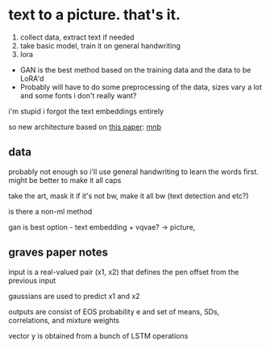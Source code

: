 # text to a picture. that's it.
1. collect data, extract text if needed
2. take basic model, train it on general handwriting
3. lora 

* GAN is the best method based on the training data and the data to be LoRA'd
* Probably will have to do some preprocessing of the data, sizes vary a lot and some fonts i don't really want?

i'm stupid i forgot the text embeddings entirely

so new architecture based on [this paper](https://arxiv.org/pdf/2011.06704):
[mnb](src/mobilenetbased.png)

## data
probably not enough so i'll use general handwriting to learn the words first. might be better to make it all caps

take the art, mask it if it's not bw, make it all bw (text detection and etc?)

is there a non-ml method

gan is best option - text embedding + vqvae? -> picture, 

## graves paper notes
input is a real-valued pair (x1, x2) that defines the pen offset from the previous input

gaussians are used to predict x1 and x2

outputs are consist of EOS probability e and set of means, SDs, correlations, and mixture weights

vector y is obtained from a bunch of LSTM operations


